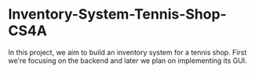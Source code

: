 # Inventory-System-Tennis-Shop-CS4A
In this project, we aim to build an inventory system for a tennis shop. First we're focusing on the backend and later we plan on implementing its GUI.
